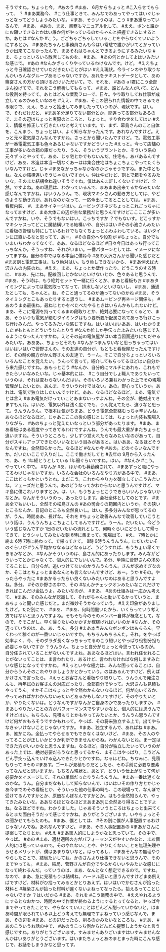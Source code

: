 そうですね。ちょっと今。 #あのう #まあ、 6月からちょっと #こ入らせてもらって、 ？ #まあ業務今、 #こう仕事ときて、みんなでわあってやってはいぐじゃっとなってどうしようみたいな。 #まあ、そういうのは、こう #まあ重なっているんで、 #まあ、 #あの、まあ、業務もマニュアル化して、 #ええ、ポンと誰かにお願いできるとかはい誰か何がやっているのかちゃんと把握できるにするとか。あとは #なんか #こう。ごごちゃごちゃしていることをやらなくていいようにするとか。 #まあたちゃんと事務員さんも今はい常駐で誰かがいてとかっていうか出来てこなかったんで、まあそれはちゃんとできるようにするみたいな #ま、ちょっといろいろ散席してものを、 #まあ、 #あの何とかしてよはいみたいな感じで。 #あの #なんかざっくりやっているわけなんです。けど。 #ええちょっと今日確認させていただきたいことがはい #ええ現状。今ラインのやり取りなんかいろんなグループあるじゃないですか。あれをテキストデータとして、あの篠宮さんの方から頂けるだけいただいて。で、それを、 #あの a I君にこう全部ぶん投げてで、それをこう解析してもらって、 #まあ、誰どんな人がいて、どんな役割を持ってて。あとはどんな業務フローで、日々。やり取りしてお仕事が成立してるのかみたいなのを #ええ、 #まあ、そこの限られた情報の中できるできる限りで、ええ、ちょっと抽出してみましたっていうのが、現状です。はい。で、それだけだと、 #まあ多分足りてない部分とか、間違ってる部分もあるので、まその辺はちょっと実際のところと、ちょっと。すり合わせをしてはい #ええ、情報を修正して行きたいなと考えています。で、まず、幕島さんのこと自体を、こんまり、ちょっとはい、よく知らなかったんです。あれなんですけど。えっと元々電気屋さんなんですかね。さっとから聞いたんですけど。で。電気工事が一番電電気工事も色々あるじゃないですかどういった #えっと。今って店舗の工事が多いなの箱の庫だったり、うん、そういうプラントとか、そういう系の元々ずっとやってて。ああ、じゃ宅とかでもないんだ。住宅も。あバあるんですけど、ああ、木造は本当一切なくあーはは集合住宅はちょこちょこやってたくらいなんですけど。じゃ #まあなかっちゃなかなのかじゃそうですね。また中ともね。なんか結構違いそうじゃないですかい。仲は仲だけど、割とで箱をやるみたいな。そのまた結構金ね違いそうですね。僕はあんま詳しくないですけど、全然。ですよね。あの理屈は、わかっているんで、まあまあ出来てるかなみたいな感じなんですかね。はいうんうん。で、現状マキシさんの動き方としては、やどのような動き方が。あれなのかなって、一応今出してるとことしては。 #まあ、看板内装、 #、まあサイネージはい。ムービングさネジちょっとこれごっちゃになってますけど、まあ大体この辺が主な業務だと思うんですけどここここが多いんですかね。いや、そうでもないはい。こっちですか ？でもないす。どこっすかマキシャスってどこに属結構いでる結構いや、自分ははい #その小池さんみたいに看板の管理も特にしているわけでもなくちょっとふわふわしている。はいタインに正直いるなと思ってて、あー。 #その自分へや役割が #ちょっと。自分でもいまいちわかってなくて、ああ、なるほどなるほど #日々今日はあっち行ってこっちなんか。そうっすね、それがいまい。一番パターンとしては、イメージになってますね。自分の中ではなる本当に僕ね今 #あの大沢さんから聞いた感じだと #まあ割と電気工事は、もう絶対はい。もう負しできないから、 #まあ例えば大沢さんの内装のね。 #ええ。まあ、ちょっとか壁作ったり、どうこうのする時に、 #まあ、先にね。配線回しとかないといけないとか、色々あると思うんで、 #まあ、そう時は、もう絶対セットで一緒に行くとか、まあと看板もお #まあタイミングによっては電気取ってなって、排水しないといけないし、 #まあ、通通たとしても、ちゃんと。ね、そこと通ってるのか通ってないのかね #まあ、そうタイミングとこもあったりすると思うし、 #まあムービング再ネージ関係も。 #あのうまあ最後ね。最ねじとかをぺたぺたやるときはいらんかもしれないけど。まあ、そこに電源を持ってくるまの段取りとか、絶対必要になってくるとで、まあ、そういうも電気が絡むタイミングはもう要所要所配属されてあっち行けこっち行けみんだ。やってるみたいな感じですね。はいはいはいああ、はいわかりました #もともとどういうなんとりう #なんか忙しか手伝ったよみたいな感じで入るようになったんですかね。えとその前の電気屋がはい本当図面通りにただやるみたいな。あああ。、ちょっとそれも #なんかつまんないなと思っちゃってはいはいはいはいで菅野さんの。その友達の自分が、もともと看板屋だったんですけど、その時の親方がかん野さんの友達で、うーん。そこで自分ちょっといろいろいろんなことを覚えたい。うんって言って。紹介してもらってるほどはい自分から来た感じですね。あもっとこう #なんか、自分的にマルチにあれも、これもできたらいいなみたいな。じゃ基本的には、 #こう自分でしょ職人でありたいっていうのは、それは変わらないんだはい。そのいろいろ兼ねわかった上でその現場管理がしたいとか。あんま、そういうわけではない。あの。野心っていうか。あれは、電気で独立はしたいんですけど。ああ、なるほどなるほど。まあ、電気でとは言え #まあ電気だけっていことあまないっすよんね。その金が、絶対出てきますもんね。はいだ、電気以外は浅く広くでも、うん覚えてたら、違うなと思って。うんうんうん。で根本は気がちまあ、どうう電気全部絡むっちゃ辛いんね。あなるほどなるほど。じゃあこここの後の感じとしては、ちょっと内装も現場入りながら、 #あのちょっと覚えたいなっという部分があったります。 #まあ、まあ看板はある程度やってきてるわけですよんね。うんでも最大重がまたちょっと違いますね。そういうところも、少しずつ覚えれたらなみたいなのがあって、自分がスキルアップできたらいいなという目みがあると。はいああ、なるほどそうなんですね。全然知らかった。なるほど #なんか今 #あの。どのぐらいなんですか。だいたいここで入りだし。ここで働きだしてと #去年の 9月から入ったんで、あ、も 1年経とうとしている 1年弱ぐらいですね。はい。 #なんか #こう。やっていく中で。 #なんか #あ、ほかのも募勤務されて、 #まあずっと職にやってるわけじゃないですか。いろんな会社のいろんなやり方がある中で、 #まあ、ここはどっちかというとね。まだこう。これからやり方を確立していこうみたいな。フェーズだと思うんで。あのどうなってかわからないと思うんですけど、マキ島に僕これいりますとか。は、い、もうちょっとこうできらいいんじゃないかなとか。なんかそういうのっ、あったりします。会社全体としてのとです。 #まあ全でもいいし、全然その松島さんの #あの司会りの範囲内というか。その狭いところなんか、日記のところも全然良いし。はい。多多分みんなが思ってるのが、うん。時間ああ、長げな。それを #ちょっと改善みんなで改善していこうという話は、うんうんちょこちょこしてるんですけど。うーん。だいたい。今どういう感じなんですか 1日のだいたいの流れとして、何時ぐらいにどうしして帰ってきて、どうシャしてみたいな朝 6時に集まって。現場出て、 #え、 7時とかに終ま 6時 7時に終わって。で帰ってきて。 8時 9時うんうんうん。にだいたいそのぐらいが #うん平均かななるほどなるほど、うどうすれば、もうちょい早くできるかなとか、 #なんかそういうのは、島さん的にあったりします。みんながどういってとかじゃなくて、個人的にでもいいんで。多分、単純に菅野さんの求めてることに、自分らが。追いつけてないのかうんうんうん。さんが求めすぎなのか、そこはとちょっとまあなんとも言えないんですけど、あー。うか #その。やったらやったに #まあかるったらい良くないみたいなのはあると思うんですよね。多分。 #そのか野さの中で、その #なんかチェックオンみたいなこれだけできればこんだけ金払うよ。みたいなのが、 #まあ、 #あの仕組みは一応かん考えて、 #まあ、そのみんなが認識して、それがちゃんと動いてるかっていうと、まあちょっと聞いた感じだと。まだ微妙そうかなっていう。 #ええ印象がありましたけど。ただ別にで、 #まあ、 #まあ、何時間働いたから、いくらっていう考え方ではないと思うんですよね。そもそも今のそのメンバー自体が概念として。なので、そそこがし。早く帰りたいのかかすか稼稼げればいいのか #なんか、その辺っていうのは、あ、あ、うん。多分 #まあ本当みんなポンポンはもちろん。早くわって稼ぐのが一番いいじゃいですか。もちろんもちろんた。それ。をやっぱ効率よく、今、そのダラダ長くなっちゃってるのこう短いとやっぱり役割分担も必要じゃないですか ？うんうん。ちょっと自分がちょっと今思っているのが。自分任されていることがないんですよね。ああなるほどはい。言われ任せれることがないってことは、ま言われたり、あるけど、言われなければな何しますみたいな感じになってですかね。 #えっといやな極力は、みんな困ってることは、自分からうんそのこれやりましょうかとかっていう。のはあるんですけど、例えばかけさんで言ったら。 #えっとお客さんと看板やり取りして、うんうんで発注さんも、再年試のお客さんの対応だったり、全部自分でやって。大沢さんも見積もやってうん。すかそこはちょっと今全然わかんないなるほど。何が向いてるか、やってみればかわかんないみたいどあるかもしないですけど、そのやりたいとか、やりたくないは。どうなんですかなんかご自身のかであったりしますか。 #まあしやりたいことの方がパフォーマンスでやすいかなと、個人的には思うんですけどはい。もちろん、見積もりとかもやってみたいとか、うんうん思うんですけど何がおもろそうですかもれって。やっぱ、その将来独立する上で。出てやらなきゃいけないことじゃないですか。 #まあ、独立するんで、あればね #まあ。ま、誰かにね。金払ってやらせるでもできなくはないけど、 #まあ、その人のやってることが正しいかどうか判断できませんからね。わかんないとね。ま一定はできた方がいいかなと思うんますね。なるほど。自分が独立したいっていうのがあった上では、絶対必要だろうなと思ってるから、まそこはやっぱり。こうどんどん手突っ込んでいける込んできたりとかですね。なるほどね。ちなみに、見積もりって #その #まあす。ゴールが見積もりだとしたら、その手前に必要な要素ってなんだと思いますか。もちろん現状と、あとず、どういう仕上がなって何が必要かをイメージして、それの単価だったりうんうんうん。 #まあ一番は遅くなのかな。うん。自分まだなもしして知らないんで、はいはいその作り方とかじゃあ今までのその看板とか、そういった他の仕事の時も、この現場って、なんぼで受けてるんですかとか、原価なんぼなんですかとか。はもう全然知らんで、やってきたみたいな。ああなるほどなるほどまあまあ別に全然あり得ることですよね。なるほどですね。わかりました。じゃあそういうところはちょっと出来てくるとまた面白そうだって感じですかね。ありがとうございます。いやちょっとその聞かせてもらたのも。 #まあ、僕としては、 #その別に僕が人事配置するわけじゃないんでね。あれなんですけど。 #まあ、その人事配置あの #まあかさんに提案してたりとか。 #ええ #まあ箇人的にしようかなと思っていて。その中で、やっぱ。 #あの #まあ、適材適所の方がパフォーマンスがやすいかなと、まあ個人的には思っているので。そのやれないことや、やりたくないことを無理矢理やらせるメリットが、僕はあまりないなと。はってるし、 #まあそんなの無理やりやらしたことで、結局たいしてね。かのさんより仕事できないと思うんで、そのまでやっても。 #まあ、結局、菅野さんが自分でやるからいいやみたいな感じになって終わるんだ。っていうのは、まあ、なんとなく想定できるので。ですね。なので、まあ、急に見積もりは結構ね。ハードル高いと思うんですけどまあ例えばですけど、材料がひ拾ってみるとかとりあえず。はいはいでかむさんが拾った材料と #幕柴さんが拾った材料が違くないよねってなったら。拾えるってことじゃないですか ？はいだから #まあ、それを #こう業務の中で、 #ええやれるようにするとなおかつ、時間の中で作業が終わるようにするとってなると、やっぱ今までやってきたことで、やらなくていいことはどんどん削っていかないと。はまあ時間が限られている以上どう考えても無理ですよねっていう感じなんで。まあ、その辺を #まあ、どの辺だったら、削るのかみたいなところも、 #まあ、 #あのこういうお話の中で、 #あのうこっち側からどんどん提案しようかなと言う感じですね。ありがとうございます。すみませんありごいますはいすみませんなんかはいありがとうございます。はいまたちょっとあのまとまった時にこんな感じで、お話をしまうかなと思ってす。